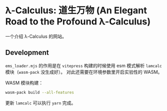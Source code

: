 # λ-Calculus: 道生万物 (An Elegant Road to the Profound λ-Calculus)

一个介绍 λ-Calculus 的网站。

## Development

`ems_loader.mjs` 的作用是在 `vitepress` 构建的时候使用 esm 模式解析 `lamcalc` 模块（`wasm-pack` 没生成好）。
对此还需要在环境参数里开启实验性的 WASM。

WASM 模块构建：

```bash
wasm-pack build --all-features
```

更新 `lamcalc` 可以执行 `yarn` 完成。
